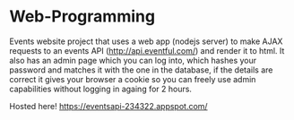 # Web-Programming
Events website project that uses a web app (nodejs server) to make AJAX requests to an events API (http://api.eventful.com/) and render it to html. It also has an admin page which you can log into, which hashes your password and matches it with the one in the database, if the details are correct it gives your browser a cookie so you can freely use admin capabilities without logging in againg for 2 hours.

Hosted here!
https://eventsapi-234322.appspot.com/
